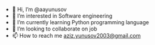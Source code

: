 - 👋 Hi, I’m @aayunusov
- 👀 I’m interested in Software engineering
- 🌱 I’m currently learning Python programming language
- 💞️ I’m looking to collaborate on job
- 📫 How to reach me aziz.yunusov2003@gmail.com

<!---
aayunusov/aayunusov is a ✨ special ✨ repository because its `README.md` (this file) appears on your GitHub profile.
You can click the Preview link to take a look at your changes.
--->
